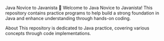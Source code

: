 Java Novice to Javanista 🚀
Welcome to Java Novice to Javanista! This repository contains practice programs to help build a strong foundation in Java and enhance understanding through hands-on coding.

About
This repository is dedicated to Java practice, covering various concepts through code implementations.
